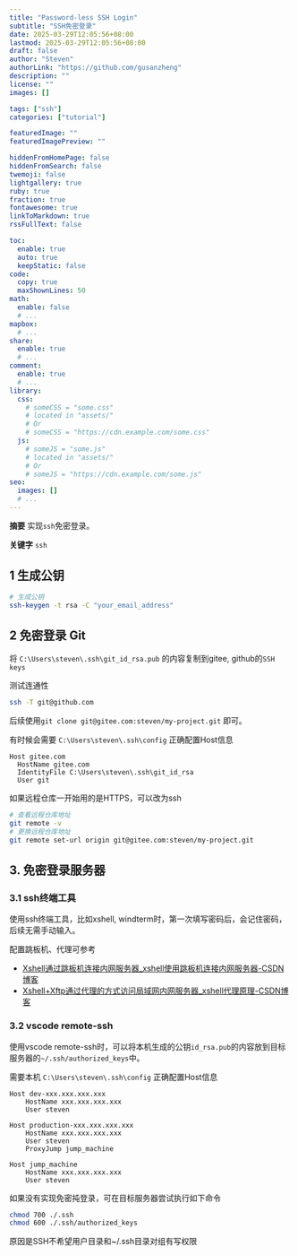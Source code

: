 ```yaml
---
title: "Password-less SSH Login"
subtitle: "SSH免密登录"
date: 2025-03-29T12:05:56+08:00
lastmod: 2025-03-29T12:05:56+08:00
draft: false
author: "Steven"
authorLink: "https://github.com/gusanzheng"
description: ""
license: ""
images: []

tags: ["ssh"]
categories: ["tutorial"]

featuredImage: ""
featuredImagePreview: ""

hiddenFromHomePage: false
hiddenFromSearch: false
twemoji: false
lightgallery: true
ruby: true
fraction: true
fontawesome: true
linkToMarkdown: true
rssFullText: false

toc:
  enable: true
  auto: true
  keepStatic: false
code:
  copy: true
  maxShownLines: 50
math:
  enable: false
  # ...
mapbox:
  # ...
share:
  enable: true
  # ...
comment:
  enable: true
  # ...
library:
  css:
    # someCSS = "some.css"
    # located in "assets/"
    # Or
    # someCSS = "https://cdn.example.com/some.css"
  js:
    # someJS = "some.js"
    # located in "assets/"
    # Or
    # someJS = "https://cdn.example.com/some.js"
seo:
  images: []
  # ...
---
```


**摘要**
实现`ssh`免密登录。

**关键字**
`ssh`

<!--more-->

## 1 生成公钥

```bash
# 生成公钥
ssh-keygen -t rsa -C "your_email_address"
```

## 2 免密登录 Git

将 `C:\Users\steven\.ssh\git_id_rsa.pub` 的内容复制到gitee, github的`SSH keys`

测试连通性
```bash
ssh -T git@github.com
```

后续使用`git clone git@gitee.com:steven/my-project.git` 即可。

有时候会需要 `C:\Users\steven\.ssh\config` 正确配置Host信息
```text
Host gitee.com
  HostName gitee.com
  IdentityFile C:\Users\steven\.ssh\git_id_rsa
  User git
```

如果远程仓库一开始用的是HTTPS，可以改为ssh
```bash
# 查看远程仓库地址
git remote -v
# 更换远程仓库地址
git remote set-url origin git@gitee.com:steven/my-project.git
```

## 3. 免密登录服务器
### 3.1 ssh终端工具
使用ssh终端工具，比如xshell, windterm时，第一次填写密码后，会记住密码，后续无需手动输入。

配置跳板机、代理可参考
- [Xshell通过跳板机连接内网服务器_xshell使用跳板机连接内网服务器-CSDN博客](https://blog.csdn.net/qq_39387856/article/details/120569650)
- [Xshell+Xftp通过代理的方式访问局域网内网服务器_xshell代理原理-CSDN博客](https://blog.csdn.net/guxiaohai_/article/details/134393391)

### 3.2 vscode remote-ssh
使用vscode remote-ssh时，可以将本机生成的公钥`id_rsa.pub`的内容放到目标服务器的`~/.ssh/authorized_keys`中。

需要本机 `C:\Users\steven\.ssh\config` 正确配置Host信息
```text
Host dev-xxx.xxx.xxx.xxx
    HostName xxx.xxx.xxx.xxx
    User steven

Host production-xxx.xxx.xxx.xxx
    HostName xxx.xxx.xxx.xxx
    User steven
    ProxyJump jump_machine

Host jump_machine
    HostName xxx.xxx.xxx.xxx
    User steven
```

如果没有实现免密扽登录，可在目标服务器尝试执行如下命令
```bash
chmod 700 ./.ssh
chmod 600 ./.ssh/authorized_keys
```
原因是SSH不希望用户目录和~/.ssh目录对组有写权限